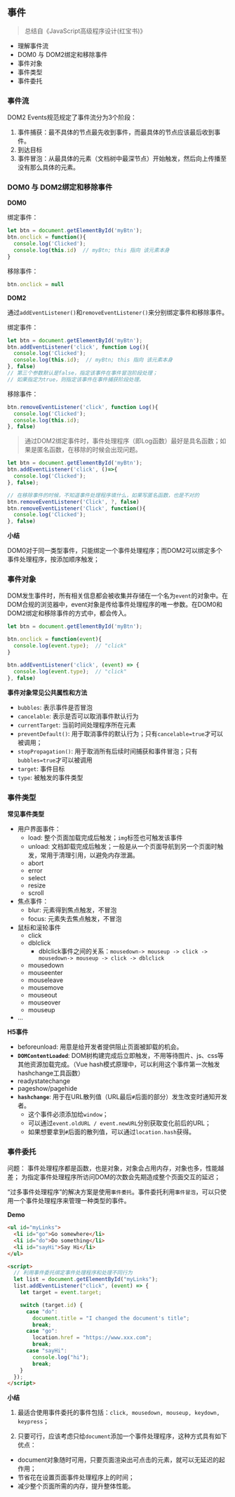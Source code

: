 ## 事件
> 总结自《JavaScript高级程序设计(红宝书)》

- 理解事件流
- DOM0 与 DOM2绑定和移除事件
- 事件对象
- 事件类型
- 事件委托

### 事件流
DOM2 Events规范规定了事件流分为3个阶段：
1. 事件捕获：最不具体的节点最先收到事件，而最具体的节点应该最后收到事件。
2. 到达目标
3. 事件冒泡：从最具体的元素（文档树中最深节点）开始触发，然后向上传播至没有那么具体的元素。

### DOM0 与 DOM2绑定和移除事件
**DOM0**

绑定事件：
```javascript
let btn = document.getElementById('myBtn');
btn.onclick = function(){
  console.log('Clicked');
  console.log(this.id)  // myBtn; this 指向 该元素本身
}
```
移除事件：
```javascript
btn.onclick = null
```

**DOM2**

通过`addEventListener()`和`removeEventListener()`来分别绑定事件和移除事件。

绑定事件：
```javascript
let btn = document.getElementById('myBtn');
btn.addEventListener('click', function Log(){
  console.log('Clicked');
  console.log(this.id);  // myBtn; this 指向 该元素本身
}, false)
// 第三个参数默认是false，指定该事件在事件冒泡阶段处理；
// 如果指定为true，则指定该事件在事件捕获阶段处理。
```
移除事件：
```javascript
btn.removeEventListener('click', function Log(){
  console.log('Clicked');
  console.log(this.id);
}, false)
```
> 通过DOM2绑定事件时，事件处理程序（即Log函数）最好是具名函数；如果是匿名函数，在移除的时候会出现问题。

```javascript
let btn = document.getElementById('myBtn');
btn.addEventListener('click', ()=>{
  console.log('Clicked');
}, false);

// 在移除事件的时候，不知道事件处理程序填什么，如果写匿名函数，也是不对的
btn.removeEventListener('Click', ?, false)
btn.removeEventListener('Click', function(){
  console.log('Clicked');
}, false)
```
**小结**

DOM0对于同一类型事件，只能绑定一个事件处理程序；而DOM2可以绑定多个事件处理程序，按添加顺序触发；

### 事件对象
DOM发生事件时，所有相关信息都会被收集并存储在一个名为`event`的对象中。在DOM合规的浏览器中，event对象是传给事件处理程序的唯一参数。在DOM0和DOM2绑定和移除事件的方式中，都会传入。

```javascript
let btn = document.getElementById('myBtn');

btn.onclick = function(event){
  console.log(event.type);  // "click"
}

btn.addEventListener('click', (event) => {
  console.log(event.type);  // "click"
}, false)
```
**事件对象常见公共属性和方法**
- `bubbles`: 表示事件是否冒泡
- `cancelable`: 表示是否可以取消事件默认行为
- `currentTarget`: 当前时间处理程序所在元素
- `preventDefault()`: 用于取消事件的默认行为；只有`cancelable=true`才可以被调用；
- `stopPropagation()`: 用于取消所有后续时间捕获和事件冒泡；只有`bubbles=true`才可以被调用
- `target`: 事件目标
- `type`: 被触发的事件类型

### 事件类型

**常见事件类型**
- 用户界面事件：
  - load: 整个页面加载完成后触发；`img`标签也可触发该事件
  - unload: 文档卸载完成后触发；一般是从一个页面导航到另一个页面时触发，常用于清理引用，以避免内存泄漏。
  - abort
  - error
  - select
  - resize
  - scroll
- 焦点事件：
  - blur: 元素得到焦点触发，不冒泡
  - focus: 元素失去焦点触发，不冒泡
- 鼠标和滚轮事件
  - click
  - dblclick
    - dblclick事件之间的关系：`mousedown-> mouseup -> click -> mousedown-> mouseup -> click -> dblclick`
  - mousedown
  - mouseenter
  - mouseleave
  - mousemove
  - mouseout
  - mouseover
  - mouseup
- ...

**H5事件**
- beforeunload: 用意是给开发者提供阻止页面被卸载的机会。
- **`DOMContentLoaded`**: DOM树构建完成后立即触发，不用等待图片、js、css等其他资源加载完成。（Vue hash模式原理中，可以利用这个事件第一次触发 hashchange工具函数）
- readystatechange
- pageshow/pagehide
- **`hashchange`**: 用于在URL散列值（URL最后`#`后面的部分）发生改变时通知开发者。
  - 这个事件必须添加给`window`；
  - 可以通过`event.oldURL / event.newURL`分别获取变化前后的URL；
  - 如果想要拿到`#`后面的散列值，可以通过`location.hash`获得。

### 事件委托
问题：
事件处理程序都是函数，也是对象，对象会占用内存，对象也多，性能越差；
为指定事件处理程序所访问DOM的次数会先期造成整个页面交互的延迟；

“过多事件处理程序”的解决方案是使用`事件委托`。事件委托利用`事件冒泡`，可以只使用一个事件处理程序来管理一种类型的事件。

**Demo**
```html
<ul id="myLinks">
  <li id="go">Go somewhere</li>
  <li id="do">Do something</li>
  <li id="sayHi">Say Hi</li>
</ul>

<script>
  // 利用事件委托绑定事件处理程序和处理不同行为
  let list = document.getElementById("myLinks");
  list.addEventListener("click", (event) => {
    let target = event.target;

    switch (target.id) {
      case "do":
        document.title = "I changed the document's title";
        break;
      case "go":
        location.href = "https://www.xxx.com";
        break;
      case "sayHi":
        console.log("hi");
        break;
    }
  });
</script>
```
**小结**

1. 最适合使用事件委托的事件包括：`click, mousedown, mouseup, keydown, keypress`；

2. 只要可行，应该考虑只给`document`添加一个事件处理程序，这种方式具有如下优点：
- document对象随时可用，只要页面渲染出可点击的元素，就可以无延迟的起作用；
- 节省花在设置页面事件处理程序上的时间；
- 减少整个页面所需的内存，提升整体性能。